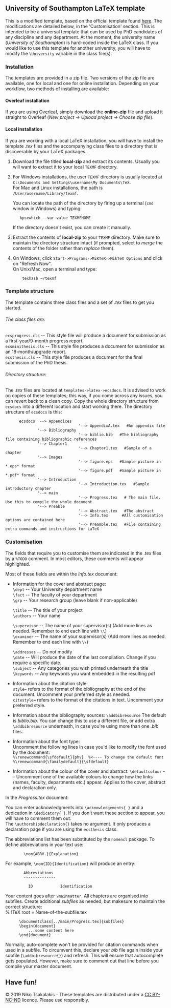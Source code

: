 ## University of Southampton LaTeX template ##


This is a modified template, based on the official template found [here](http://edshare.soton.ac.uk/19374/ "LaTeX Thesis template").
The modifications are detailed below, in the 'Customisation' section.
This is intended to be a universal template that can be used by PhD candidates of any discipline and any department.
At the moment, the university name (*University of Southampton*) is hard-coded inside the LaTeX class.
If you would like to use this template for another university, you will have to modify the `\University` variable in the class file(s).

### Installation ###
The templates are provided in a zip file. 
Two versions of the zip file are available, one for local and one for online installation.
Depending on your workflow, two methods of installing are available:

#### Overleaf installation ####
If you are using [Overleaf](https://www.overleaf.com/ "Overleaf"), simply download the **online-zip** file and upload it straight to Overleaf
(*New project -> Upload project -> Choose zip file*).

#### Local installation ####
If you are working with a local LaTeX installation, you will have to install the template *.tex* files and the accompanying class files
to a directory that is discoverable by your LaTeX packages.     

1. Download the file titled **local-zip** and extract its contents. Usually you will want to extract it to your local `TEXMF` directory.   

2. For Windows installations, the user `TEXMF` directory is usually located at `C:\Documents and Settings\username\My Documents\TeX`.    
For Mac and Linux installations, the path is `/User/username/Library/texmf`.   
     
    You can locate the path of the directory by firing up a terminal (`cmd` window in Windows) and typing:  


          kpsewhich --var-value TEXMFHOME
   


    If the directory doesn't exist, you can create it manually.   

3. Extract the contents of **local-zip** to your `TEXMF` directory. Make sure to maintain the directory structure intact
(if prompted, select to *merge* the contents of the folder rather than *replace* them).   

4. On Windows, click `Start->Programs->MiKTeX->MikTeX Options` and click on "Refresh Now".   
    On Unix/Mac, open a terminal and type:   
    
           texhash ~/texmf   


### Template structure ###
The template contains three class files and a set of *.tex* files to get you started.   

###### The class files are:   

`ecsprogress.cls` -- This style file will produce a document for submission as a first-year/9-month progress report.   
`ecsminithesis.cls` -- This style file produces a document for submission as an 18-month/upgrade report.   
`ecsthesis.cls` -- This style file produces a document for the final submission of the PhD thesis.   



###### Directory structure:
The *.tex* files are located at `templates->latex->ecsdocs`. It is advised to work on copies of these templates;
this way, if you come across any issues, you can revert back to a clean copy. Copy the whole directory structure from
`ecsdocs` into a different location and start working there. The directory structure of `ecsdocs` is this:   

          ecsdocs  --> Appendices   
                                    '--> AppendixA.tex   #An appendix file
                  '--> Bibliography 
                                    '--> biblio.bib   #The bibliography file containing bibliographic references
                  '--> Chapter1 
                                    '--> Chapter1.tex   #Sample of a chapter
                  '--> Images 
                                    '--> figure.eps   #Sample picture in *.eps* format
                                    '--> figure.pdf   #Sample picture in *.pdf* format
                  '--> Introduction 
                                    '--> Introduction.tex   #Sample introductory chapter
                  '--> main 
                                    '--> Progress.tex   # The main file. Use this to compile the whole document.
                  '--> Preable 
                                    '--> Abstract.tex   #The abstract
                                    '--> Info.tex      #All customisation options are contained here
                                    '--> Preamble.tex   #File containing extra commands and instructions for LaTeX   
 


### Customisation ###
The fields that require you to customise them are indicated in the *.tex* files by a `%TODO` comment. In most editors, these
comments will appear highlighted.   


Most of these fields are within the *Info.tex* document:   

- Information for the cover and abstract page:   
    `\dept` -- Your University department name   
    `\fact` -- The faculty of your department   
    `\grp` -- Your research group (leave blank if non-applicable)   
   
    `\title` -- The title of your project   
    `\authors` -- Your name   
    
    `\supervisor` -- The name of your supervisor(s) (Add more lines as needed. Remember to end each line with `\\`)   
    `\examiner` -- The name of your supervisor(s) (Add more lines as needed. Remember to end each line with `\\`)   

     `\addresses` -- Do not modify   
     `\date` -- Will produce the date of the last compilation. Change if you require a specific date.   
     `\subject` -- Any categories you wish printed underneath the title   
     `\keywords` -- Any keywords you want embedded in the resulting pdf   

- Information about the citation style:   
    `style=` refers to the format of the bibliography at the end of the document. Uncomment your preferred style as needed.   
    `citestyle=` refers to the format of the citations in text. Uncomment your preferred style.   

- Information about the bibliography sources:
    `\addbibresource` The default is *biblio.bib*. You can change this to use a different file, or add extra `\addbibresource`
    underneath, in case you're using more than one *.bib* files.   
    
- Information about the font type:   
    Uncomment the following lines in case you'd like to modify the font used by the document:   
    `%\renewcommand{\sfdefault}{phv}  %<---- To change the default font`   
    `%\renewcommand{\familydefault}{\sfdefault}`    

- Information about the colour of the cover and abstract:
    `\defaultcolour` -- Uncomment one of the available colours to change how the links (names, faculty, departments etc.) appear.
    Applies to the cover, abstract and declaration only.   
    

In the *Progress.tex* document:   

You can enter acknowledgments into `\acknowledgements{ }` and a dedication in `\dedicatory{ }`. If you don't want these
section to appear, you will have to comment them out.   
The `\authorshipdeclaration{}` takes no argument. It only produces a declaration page if you are using the `ecsthesis` class.   

The abbreviations list has been substituted by the `nomencl` package. To define abbreviations in your text use:   

            \nom{ABRV.}{Explanation}   
          
For example, `\nom{ID}{Identification}` will produce an entry:    

            Abbreviations   
            --------------
            
              ID            Identification    


Your content goes after `\mainmatter`. 
All chapters are organised into subfiles.
Create additional *subfiles* as needed,
but makesure to maintain the correct structure:   
          % !TeX root = Name-of-the-subfile.tex
          
          \documentclass[../main/Progress.tex]{subfiles}
          \begin{document}
              ...some content here
          \end{document}   
          
 Normally, auto-complete won't be provided for citation commands when used in a subfile. 
 To circumvent this, declare your *bib* file again inside your subfile (`\addbibresource{}`) and refresh.
 This will ensure that autocomplete gets populated.
 However, make sure to comment out that line before you compile your master document.   
 
 
    
    
    
    
 ## Have fun! ##
 &copy; 2019 Niko Tsakalakis - These templates are distributed under a [CC BY-NC-ND](https://creativecommons.org/licenses/by-nc-nd/2.0/uk/) licence.
 Please use responsibly. 





